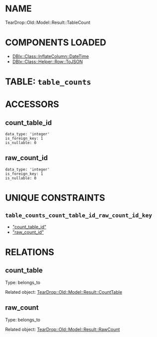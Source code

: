 # NAME

TearDrop::Old::Model::Result::TableCount

# COMPONENTS LOADED

- [DBIx::Class::InflateColumn::DateTime](https://metacpan.org/pod/DBIx::Class::InflateColumn::DateTime)
- [DBIx::Class::Helper::Row::ToJSON](https://metacpan.org/pod/DBIx::Class::Helper::Row::ToJSON)

# TABLE: `table_counts`

# ACCESSORS

## count\_table\_id

    data_type: 'integer'
    is_foreign_key: 1
    is_nullable: 0

## raw\_count\_id

    data_type: 'integer'
    is_foreign_key: 1
    is_nullable: 0

# UNIQUE CONSTRAINTS

## `table_counts_count_table_id_raw_count_id_key`

- ["count\_table\_id"](#count_table_id)
- ["raw\_count\_id"](#raw_count_id)

# RELATIONS

## count\_table

Type: belongs\_to

Related object: [TearDrop::Old::Model::Result::CountTable](https://github.com/h3kker/tearDrop/blob/master/doc/pod/TearDrop/Old/Model/Result/CountTable.md)

## raw\_count

Type: belongs\_to

Related object: [TearDrop::Old::Model::Result::RawCount](https://github.com/h3kker/tearDrop/blob/master/doc/pod/TearDrop/Old/Model/Result/RawCount.md)
